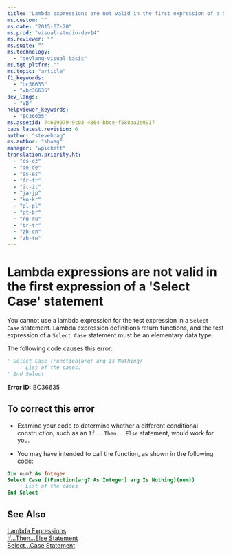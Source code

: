 ```yaml
---
title: "Lambda expressions are not valid in the first expression of a &#39;Select Case&#39; statement | Microsoft Docs"
ms.custom: ""
ms.date: "2015-07-20"
ms.prod: "visual-studio-dev14"
ms.reviewer: ""
ms.suite: ""
ms.technology: 
  - "devlang-visual-basic"
ms.tgt_pltfrm: ""
ms.topic: "article"
f1_keywords: 
  - "bc36635"
  - "vbc36635"
dev_langs: 
  - "VB"
helpviewer_keywords: 
  - "BC36635"
ms.assetid: 74609979-9c03-4864-bbce-f588aa2e0917
caps.latest.revision: 6
author: "stevehoag"
ms.author: "shoag"
manager: "wpickett"
translation.priority.ht: 
  - "cs-cz"
  - "de-de"
  - "es-es"
  - "fr-fr"
  - "it-it"
  - "ja-jp"
  - "ko-kr"
  - "pl-pl"
  - "pt-br"
  - "ru-ru"
  - "tr-tr"
  - "zh-cn"
  - "zh-tw"
---
```

# Lambda expressions are not valid in the first expression of a &#39;Select Case&#39; statement
You cannot use a lambda expression for the test expression in a `Select Case` statement. Lambda expression definitions return functions, and the test expression of a `Select Case` statement must be an elementary data type.  
  
 The following code causes this error:  
  
```vb  
' Select Case (Function(arg) arg Is Nothing)  
    ' List of the cases.  
' End Select  
```  
  
 **Error ID:** BC36635  
  
## To correct this error  
  
-   Examine your code to determine whether a different conditional construction, such as an `If...Then...Else` statement, would work for you.  
  
-   You may have intended to call the function, as shown in the following code:  
  
```vb  
Dim num? As Integer  
Select Case ((Function(arg? As Integer) arg Is Nothing)(num))  
    ' List of the cases  
End Select  
```  
  
## See Also  
 [Lambda Expressions](../../../visual-basic/programming-guide/language-features/procedures/lambda-expressions.md)   
 [If...Then...Else Statement](../../../visual-basic/language-reference/statements/if-then-else-statement.md)   
 [Select...Case Statement](../../../visual-basic/language-reference/statements/select-case-statement.md)